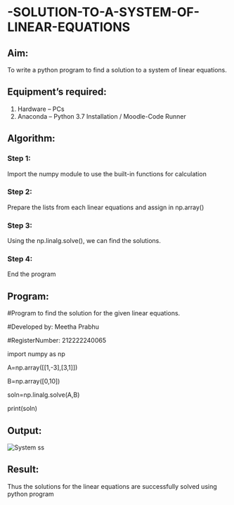 # -SOLUTION-TO-A-SYSTEM-OF-LINEAR-EQUATIONS
## Aim:
To write a python program to find a solution to a system of linear equations.
## Equipment’s required:
1. 	Hardware – PCs
2. 	Anaconda – Python 3.7 Installation / Moodle-Code Runner
## Algorithm:
### Step 1: 
Import the numpy module to use the built-in functions for calculation
### Step 2: 
Prepare the lists from each linear equations and assign in np.array()
### Step 3: 
Using the np.linalg.solve(), we can find the solutions.
### Step 4: 
End the program
## Program:
#Program to find the solution for the given linear equations. 

#Developed by: Meetha Prabhu

#RegisterNumber: 212222240065

import numpy as np

A=np.array([[1,-3],[3,1]])

B=np.array([0,10])

soln=np.linalg.solve(A,B)

print(soln)

## Output:
![System ss](https://user-images.githubusercontent.com/119401038/225926326-75564b5c-0ec6-4486-a430-4a03f30fb953.png)

## Result: 
Thus the solutions for the linear equations are successfully solved using python program

